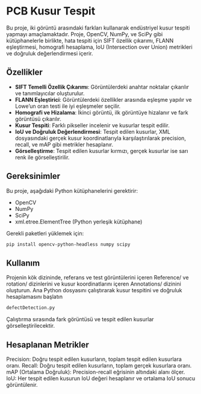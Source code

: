 # PCB Kusur Tespit

Bu proje, iki görüntü arasındaki farkları kullanarak endüstriyel kusur tespiti yapmayı amaçlamaktadır. Proje, OpenCV, NumPy, ve SciPy gibi kütüphanelerle birlikte, hata tespiti için SIFT özellik çıkarımı, FLANN eşleştirmesi, homografi hesaplama, IoU (Intersection over Union) metrikleri ve doğruluk değerlendirmesi içerir.

## Özellikler

- **SIFT Temelli Özellik Çıkarımı**: Görüntülerdeki anahtar noktalar çıkarılır ve tanımlayıcılar oluşturulur.
- **FLANN Eşleştirici**: Görüntülerdeki özellikler arasında eşleşme yapılır ve Lowe’un oran testi ile iyi eşleşmeler seçilir.
- **Homografi ve Hizalama**: İkinci görüntü, ilk görüntüye hizalanır ve fark görüntüsü çıkarılır.
- **Kusur Tespiti**: Farklı pikseller incelenir ve kusurlar tespit edilir.
- **IoU ve Doğruluk Değerlendirmesi**: Tespit edilen kusurlar, XML dosyasındaki gerçek kusur koordinatlarıyla karşılaştırılarak precision, recall, ve mAP gibi metrikler hesaplanır.
- **Görselleştirme**: Tespit edilen kusurlar kırmızı, gerçek kusurlar ise sarı renk ile görselleştirilir.

## Gereksinimler

Bu proje, aşağıdaki Python kütüphanelerini gerektirir:

- OpenCV
- NumPy
- SciPy
- xml.etree.ElementTree (Python yerleşik kütüphane)

Gerekli paketleri yüklemek için:

```bash
pip install opencv-python-headless numpy scipy
```
## Kullanım

Projenin kök dizininde, referans ve test görüntülerini içeren Reference/ ve rotation/ dizinlerini ve kusur koordinatlarını içeren Annotations/ dizinini oluşturun.
Ana Python dosyasını çalıştırarak kusur tespitini ve doğruluk hesaplamasını başlatın
```bash
defectDetection.py
```
Çalıştırma sırasında fark görüntüsü ve tespit edilen kusurlar görselleştirilecektir.





## Hesaplanan Metrikler

Precision: Doğru tespit edilen kusurların, toplam tespit edilen kusurlara oranı.
Recall: Doğru tespit edilen kusurların, toplam gerçek kusurlara oranı.
mAP (Ortalama Doğruluk): Precision-recall eğrisinin altındaki alanı ölçer.
IoU: Her tespit edilen kusurun IoU değeri hesaplanır ve ortalama IoU sonucu görüntülenir.







